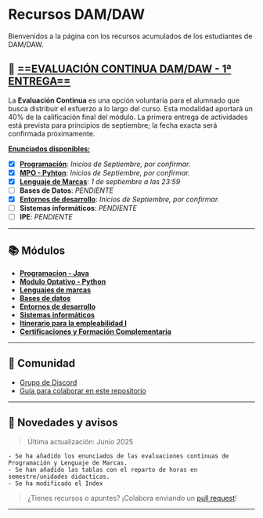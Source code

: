 # Recursos DAM/DAW

Bienvenidos a la página con los recursos acumulados de los estudiantes de DAM/DAW.

## 📝 [**==EVALUACIÓN CONTINUA DAM/DAW - 1ª ENTREGA==**](eva_continua)

La **Evaluación Continua** es una opción voluntaria para el alumnado que busca distribuir el esfuerzo a lo largo del curso. Esta modalidad aportará un 40% de la calificación final del módulo.
La primera entrega de actividades está prevista para principios de septiembre; la fecha exacta será confirmada próximamente.

<u>**Enunciados disponibles:**</u>

- [x] [**Programación**](https://jordicido.github.io/recursosDAMDAW/eva_continua/#proyecto-1-programacion-gestion-de-clientes-para-un-negocio): _Inicios de Septiembre, por confirmar._
- [x] [**MPO - Pyhton**](https://jordicido.github.io/recursosDAMDAW/eva_continua/#proyecto-1-mpo-python-generador-de-cuestionarios-interactivo): _Inicios de Septiembre, por confirmar._
- [x] [**Lenguaje de Marcas**](https://jordicido.github.io/recursosDAMDAW/eva_continua/#proyecto-1-lenguaje-de-marcas-sitio-web-responsive): _1 de septiembre a las 23:59_
- [ ] **Bases de Datos**: _PENDIENTE_
- [x] [**Entornos de desarrollo**](https://jordicido.github.io/recursosDAMDAW/eva_continua/#proyecto-1-entornos-de-desarrollo-profesionaliza-tu-proyecto-java): _Inicios de Septiembre, por confirmar._
- [ ] **Sistemas informáticos**: _PENDIENTE_
- [ ] **IPE**: _PENDIENTE_

---

## 📚 **Módulos**

<div class="grid cards" markdown>

- [**Programacion - Java**](java/index.md)
- [**Modulo Optativo - Python**](Python/index.md)
- [**Lenguajes de marcas**](<Lenguajes de Marcas y Sistemas de Gestión de la Información/index.md>)
- [**Bases de datos**](<Bases de Datos/index.md>)
- [**Entornos de desarrollo**](<Entornos de Desarrollo/index.md>)
- [**Sistemas informáticos**](<Sistemas Informáticos/index.md>)
- [**Itinerario para la empleabilidad I**](<Itinerario Personal para la Empleabilidad/index.md>)
- [**Certificaciones y Formación Complementaria**](<Certificaciones y Formación Complementaria/index.md>)

</div>

---

## 🤝 Comunidad

- [Grupo de Discord](https://discord.gg/WBPJua2j)
- [Guía para colaborar en este repositorio](https://github.com/jordicido/recursosDAMDAW)

---

## 📢 Novedades y avisos

> Última actualización: Junio 2025

    - Se ha añadido los enunciados de las evaluaciones continuas de Programación y Lenguaje de Marcas.
    - Se han añadido las tablas con el reparto de horas en semestre/unidades didacticas.
    - Se ha modificado el Index

> ¿Tienes recursos o apuntes? ¡Colabora enviando un [pull request](https://github.com/jordicido/recursosDAMDAW)!

---
